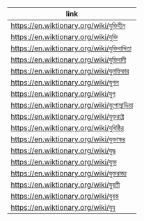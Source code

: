 |link|
|----|
|https://en.wiktionary.org/wiki/যুক্তিহীন|
|https://en.wiktionary.org/wiki/যুক্তি|
|https://en.wiktionary.org/wiki/যুক্তিবাদিতা|
|https://en.wiktionary.org/wiki/যুক্তিবাদী|
|https://en.wiktionary.org/wiki/যুলফিকার|
|https://en.wiktionary.org/wiki/যুগল|
|https://en.wiktionary.org/wiki/যুগ|
|https://en.wiktionary.org/wiki/যুগোস্লাভিয়া|
|https://en.wiktionary.org/wiki/যুক্তরাষ্ট্র|
|https://en.wiktionary.org/wiki/যুধিষ্ঠির|
|https://en.wiktionary.org/wiki/যুক্তাক্ষর|
|https://en.wiktionary.org/wiki/যুদ্ধ|
|https://en.wiktionary.org/wiki/যুক্ত|
|https://en.wiktionary.org/wiki/যুক্তরাজ্য|
|https://en.wiktionary.org/wiki/যুবতী|
|https://en.wiktionary.org/wiki/যুবক|
|https://en.wiktionary.org/wiki/যুযু|
